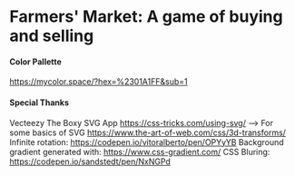 # Farmers' Market: A game of buying and selling





#### Color Pallette
https://mycolor.space/?hex=%2301A1FF&sub=1

#### Special Thanks
Vecteezy
The Boxy SVG App
https://css-tricks.com/using-svg/ --> For some basics of SVG
https://www.the-art-of-web.com/css/3d-transforms/
Infinite rotation: https://codepen.io/vitoralberto/pen/OPYyYB
Background gradient generated with: https://www.css-gradient.com/
CSS Bluring: https://codepen.io/sandstedt/pen/NxNGPd